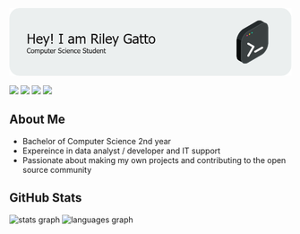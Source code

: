 ![Header](./github-header-image.png)
<p><a href="https://www.x.com/RileyGatto"><img src="https://img.shields.io/badge/twitter-%231DA1F2.svg?&style=for-the-badge&logo=twitter&logoColor=white" height=25></a> <a href="https://www.linkedin.com/in/riley-gatto"><img src="https://img.shields.io/badge/linkedin-%230077B5.svg?&style=for-the-badge&logo=linkedin&logoColor=white" height=25></a> <a href="https://www.instagram.com/mokkapps/"><a href="https://www.youtube.com/@RileyGatto"><img src="https://img.shields.io/badge/youtube-%2312100E.svg?&style=for-the-badge&logo=youtube&logoColor=white" height=25></a> <a href="https://medium.com/@rmgatto64"><img src="https://img.shields.io/badge/medium-%2312100E.svg?&style=for-the-badge&logo=medium&logoColor=white" height=25></a></p>

##  About Me
- Bachelor of Computer Science 2nd year
- Expereince in data analyst / developer and IT support
- Passionate about making my own projects and contributing to the open source community

## GitHub Stats
<div>
  <img
    src="https://github-readme-stats.vercel.app/api?hide_title=false&hide_rank=false&show_icons=true&include_all_commits=true&count_private=true&disable_animations=false&theme=dracula&hide_border=true&username=RileyGatto"
    height="150"
    alt="stats graph"
  />
  <img
    src="https://github-readme-stats.vercel.app/api/top-langs?hide_title=false&layout=compact&card_width=320&langs_count=5&theme=dracula&hide=html,css&hide_border=true&username=RileyGatto"
    height="150"
    alt="languages graph"
  />
</div>
